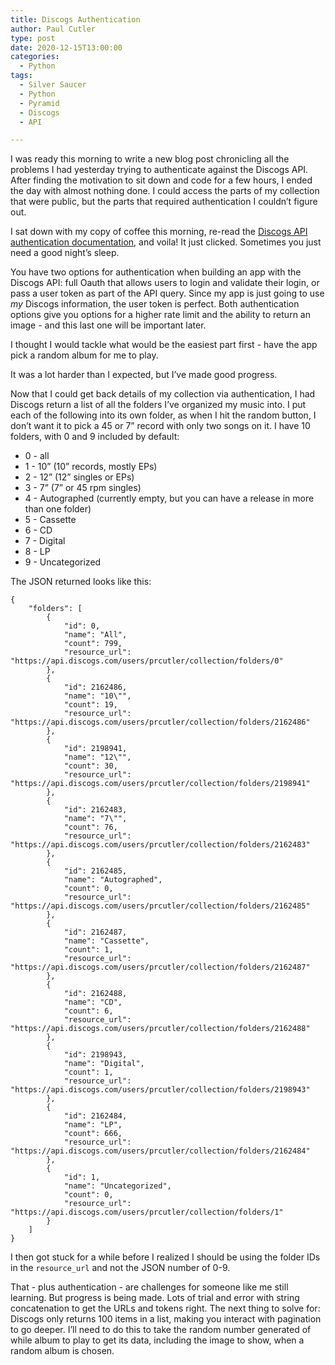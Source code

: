 ```yaml
---
title: Discogs Authentication
author: Paul Cutler 
type: post 
date: 2020-12-15T13:00:00 
categories:
  - Python
tags:
  - Silver Saucer
  - Python
  - Pyramid
  - Discogs
  - API

---
```


I was ready this morning to write a new blog post chronicling all the problems I had yesterday trying to authenticate
against the Discogs API. After finding the motivation to sit down and code for a few hours, I ended the day with almost
nothing done. I could access the parts of my collection that were public, but the parts that required authentication I
couldn’t figure out.

I sat down with my copy of coffee this morning, re-read
the [Discogs API authentication documentation](https://www.discogs.com/developers/#page:authentication), and voila!  It
just clicked. Sometimes you just need a good night’s sleep.

You have two options for authentication when building an app with the Discogs API:  full Oauth that allows users to
login and validate their login, or pass a user token as part of the API query. Since my app is just going to use *my*
Discogs information, the user token is perfect. Both authentication options give you options for a higher rate limit and
the ability to return an image - and this last one will be important later.

I thought I would tackle what would be the easiest part first - have the app pick a random album for me to play.

It was a lot harder than I expected, but I’ve made good progress.

Now that I could get back details of my collection via authentication, I had Discogs return a list of all the folders
I’ve organized my music into. I put each of the following into its own folder, as when I hit the random button, I don’t
want it to pick a 45 or 7” record with only two songs on it. I have 10 folders, with 0 and 9 included by default:

* 0 - all
* 1 - 10” (10” records, mostly EPs)
* 2 - 12” (12” singles or EPs)
* 3 - 7” (7” or 45 rpm singles)
* 4 - Autographed (currently empty, but you can have a release in more than one folder)
* 5 - Cassette
* 6 - CD
* 7 - Digital
* 8 - LP
* 9 - Uncategorized

The JSON returned looks like this:

```
{
    "folders": [
        {
            "id": 0,
            "name": "All",
            "count": 799,
            "resource_url": "https://api.discogs.com/users/prcutler/collection/folders/0"
        },
        {
            "id": 2162486,
            "name": "10\"",
            "count": 19,
            "resource_url": "https://api.discogs.com/users/prcutler/collection/folders/2162486"
        },
        {
            "id": 2198941,
            "name": "12\"",
            "count": 30,
            "resource_url": "https://api.discogs.com/users/prcutler/collection/folders/2198941"
        },
        {
            "id": 2162483,
            "name": "7\"",
            "count": 76,
            "resource_url": "https://api.discogs.com/users/prcutler/collection/folders/2162483"
        },
        {
            "id": 2162485,
            "name": "Autographed",
            "count": 0,
            "resource_url": "https://api.discogs.com/users/prcutler/collection/folders/2162485"
        },
        {
            "id": 2162487,
            "name": "Cassette",
            "count": 1,
            "resource_url": "https://api.discogs.com/users/prcutler/collection/folders/2162487"
        },
        {
            "id": 2162488,
            "name": "CD",
            "count": 6,
            "resource_url": "https://api.discogs.com/users/prcutler/collection/folders/2162488"
        },
        {
            "id": 2198943,
            "name": "Digital",
            "count": 1,
            "resource_url": "https://api.discogs.com/users/prcutler/collection/folders/2198943"
        },
        {
            "id": 2162484,
            "name": "LP",
            "count": 666,
            "resource_url": "https://api.discogs.com/users/prcutler/collection/folders/2162484"
        },
        {
            "id": 1,
            "name": "Uncategorized",
            "count": 0,
            "resource_url": "https://api.discogs.com/users/prcutler/collection/folders/1"
        }
    ]
}
```

I then got stuck for a while before I realized I should be using the folder IDs in the `resource_url` and not the JSON
number of 0-9.

That - plus authentication - are challenges for someone like me still learning. But progress is being made. Lots of
trial and error with string concatenation to get the URLs and tokens right. The next thing to solve for:  Discogs only
returns 100 items in a list, making you interact with pagination to go deeper. I’ll need to do this to take the random
number generated of while album to play to get its data, including the image to show, when a random album is chosen. 